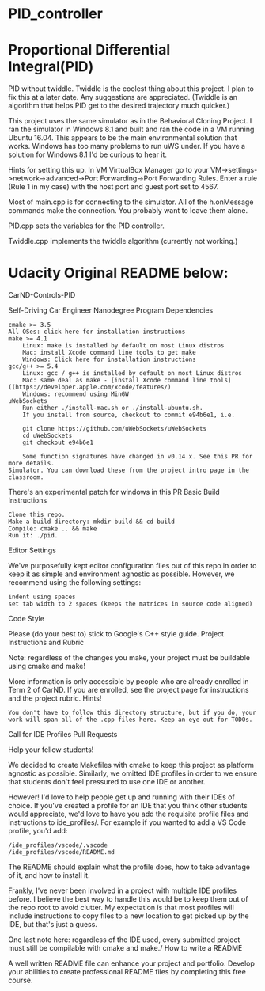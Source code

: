 # PID_controller
# Proportional Differential Integral(PID) 

PID without twiddle. Twiddle is the coolest thing about this project. I plan to fix this at a later date. Any suggestions are appreciated.
(Twiddle is an algorithm that helps PID get to the desired trajectory much quicker.)

This project uses the same simulator as in the Behavioral Cloning Project. I ran the simulator in Windows 8.1 and built and ran the code in a VM running Ubuntu 16.04. This appears to be the main environmental solution that works. Windows has too many problems to run uWS under. If you have a solution for Windows 8.1 I'd be curious to hear it.

Hints for setting this up. In VM VirtualBox Manager go to your VM->settings->network->advanced->Port Forwarding->Port Forwarding Rules. Enter a rule (Rule 1 in my case) with the host port and guest port set to 4567.

Most of main.cpp is for connecting to the simulator. All of the h.onMessage commands make the connection. You probably want to leave them alone.

PID.cpp sets the variables for the PID controller.

Twiddle.cpp implements the twiddle algorithm (currently not working.)







# Udacity Original README below:
CarND-Controls-PID

Self-Driving Car Engineer Nanodegree Program
Dependencies

    cmake >= 3.5
    All OSes: click here for installation instructions
    make >= 4.1
        Linux: make is installed by default on most Linux distros
        Mac: install Xcode command line tools to get make
        Windows: Click here for installation instructions
    gcc/g++ >= 5.4
        Linux: gcc / g++ is installed by default on most Linux distros
        Mac: same deal as make - [install Xcode command line tools]((https://developer.apple.com/xcode/features/)
        Windows: recommend using MinGW
    uWebSockets
        Run either ./install-mac.sh or ./install-ubuntu.sh.
        If you install from source, checkout to commit e94b6e1, i.e.

        git clone https://github.com/uWebSockets/uWebSockets 
        cd uWebSockets
        git checkout e94b6e1

        Some function signatures have changed in v0.14.x. See this PR for more details.
    Simulator. You can download these from the project intro page in the classroom.

There's an experimental patch for windows in this PR
Basic Build Instructions

    Clone this repo.
    Make a build directory: mkdir build && cd build
    Compile: cmake .. && make
    Run it: ./pid.

Editor Settings

We've purposefully kept editor configuration files out of this repo in order to keep it as simple and environment agnostic as possible. However, we recommend using the following settings:

    indent using spaces
    set tab width to 2 spaces (keeps the matrices in source code aligned)

Code Style

Please (do your best to) stick to Google's C++ style guide.
Project Instructions and Rubric

Note: regardless of the changes you make, your project must be buildable using cmake and make!

More information is only accessible by people who are already enrolled in Term 2 of CarND. If you are enrolled, see the project page for instructions and the project rubric.
Hints!

    You don't have to follow this directory structure, but if you do, your work will span all of the .cpp files here. Keep an eye out for TODOs.

Call for IDE Profiles Pull Requests

Help your fellow students!

We decided to create Makefiles with cmake to keep this project as platform agnostic as possible. Similarly, we omitted IDE profiles in order to we ensure that students don't feel pressured to use one IDE or another.

However! I'd love to help people get up and running with their IDEs of choice. If you've created a profile for an IDE that you think other students would appreciate, we'd love to have you add the requisite profile files and instructions to ide_profiles/. For example if you wanted to add a VS Code profile, you'd add:

    /ide_profiles/vscode/.vscode
    /ide_profiles/vscode/README.md

The README should explain what the profile does, how to take advantage of it, and how to install it.

Frankly, I've never been involved in a project with multiple IDE profiles before. I believe the best way to handle this would be to keep them out of the repo root to avoid clutter. My expectation is that most profiles will include instructions to copy files to a new location to get picked up by the IDE, but that's just a guess.

One last note here: regardless of the IDE used, every submitted project must still be compilable with cmake and make./
How to write a README

A well written README file can enhance your project and portfolio. Develop your abilities to create professional README files by completing this free course.
